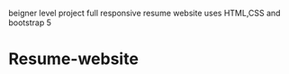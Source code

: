 beigner level project
full responsive resume website 
uses HTML,CSS and bootstrap 5
# Resume-website

